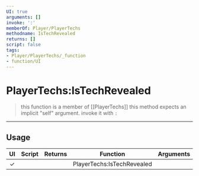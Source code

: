 ```yaml
---
UI: true
arguments: []
invoke: ':'
memberOf: Player/PlayerTechs
methodname: IsTechRevealed
returns: []
script: false
tags:
- Player/PlayerTechs/_function
- function/UI
---
```

# PlayerTechs:IsTechRevealed
> this function is a member of [[PlayerTechs]]
> this method expects an implicit "self" argument. invoke it with `:`
-----
## Usage
|  UI | Script | Returns | Function | Arguments |
|:---:|:------:|-------:|:--------:|:---------|
|✓| ||PlayerTechs:IsTechRevealed||
